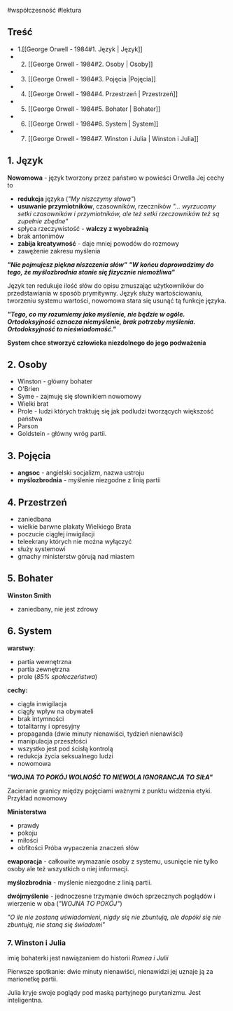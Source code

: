 #współczesność #lektura 
## Treść
- 1.[[George Orwell - 1984#1. Język | Język]]
- 2. [[George Orwell - 1984#2. Osoby | Osoby]]
- 3. [[George Orwell - 1984#3. Pojęcia |Pojęcia]]
- 4. [[George Orwell - 1984#4. Przestrzeń | Przestrzeń]]
- 5. [[George Orwell - 1984#5. Bohater | Bohater]]
- 6. [[George Orwell - 1984#6. System | System]]
- 7. [[George Orwell - 1984#7. Winston i Julia | Winston i Julia]]
## 1. Język

**Nowomowa** - język tworzony przez państwo w powieści Orwella Jej cechy to
- **redukcja** języka (*"My niszczymy słowa"*)
- **usuwanie przymiotników**, czasowników, rzeczników *"... wyrzucamy setki czasowników i przymiotników, ale też setki rzeczowników też są zupełnie zbędne"*
- spłyca rzeczywistość - **walczy z wyobraźnią**
- brak antonimów
- **zabija kreatywność** - daje mniej powodów do rozmowy
- zawężenie zakresu myślenia

***"Nie pojmujesz piękna niszczenia słów"***
***"W końcu doprowadzimy do tego, że myślozbrodnia stanie się fizycznie niemożliwa"***

Język ten redukuje ilość słów do opisu zmuszając użytkowników do przedstawiania w sposób prymitywny. Język służy wartościowaniu, tworzeniu systemu wartości, nowomowa stara się usunąć tą funkcje języka.

***"Tego, co my rozumiemy jako myślenie, nie będzie w ogóle. Ortodoksyjność oznacza niemyślenie, brak potrzeby myślenia. Ortodoksyjność to nieświadomość."***

**System chce stworzyć człowieka niezdolnego do jego podważenia**
## 2. Osoby

 - Winston - główny bohater
 - O'Brien
 - Syme - zajmuję się słownikiem nowomowy
- Wielki brat
- Prole - ludzi których traktuję się jak podludzi tworzących większość państwa
- Parson
- Goldstein - główny wróg partii.
## 3. Pojęcia

- **angsoc** - angielski socjalizm, nazwa ustroju
- **myślozbrodnia** - myślenie niezgodne z linią partii

## 4. Przestrzeń

- zaniedbana
- wielkie barwne plakaty Wielkiego Brata
- poczucie ciągłej inwigilacji
- teleekrany których nie można wyłączyć
- służy systemowi 
- gmachy ministerstw górują nad miastem
## 5. Bohater

**Winston Smith**
- zaniedbany, nie jest zdrowy 
## 6. System

**warstwy**:
- partia wewnętrzna
- partia zewnętrzna
- prole (*85% społeczeństwa*)

**cechy:**
- ciągła inwigilacja
- ciągły wpływ na obywateli
- brak intymności
- totalitarny i opresyjny
- propaganda (dwie minuty nienawiści, tydzień nienawiści)
- manipulacja przeszłości 
- wszystko jest pod ścisłą kontrolą
- redukcja życia seksualnego ludzi
- nowomowa 

***"WOJNA TO POKÓJ
WOLNOŚĆ TO NIEWOLA
IGNORANCJA TO SIŁA"***

Zacieranie granicy między pojęciami ważnymi z punktu widzenia etyki. Przykład nowomowy

**Ministerstwa**
- prawdy
- pokoju
- miłości
- obfitości
Próba wypaczenia znaczeń słów

**ewaporacja** - całkowite wymazanie osoby z systemu, usunięcie nie tylko osoby ale też wszystkich o niej informacji.

**myślozbrodnia** - myślenie niezgodne z linią partii. 

**dwójmyślenie** - jednoczesne trzymanie dwóch sprzecznych poglądów i wierzenie w oba (*"WOJNA TO POKÓJ"*)

*"O ile nie zostaną uświadomieni, nigdy się nie zbuntują, ale dopóki się nie zbuntują, nie staną się świadomi"*

### 7. Winston i Julia

imię bohaterki jest nawiązaniem do historii *Romea i Julii*

Pierwsze spotkanie: dwie minuty nienawiści, nienawidzi jej uznaje ją za marionetkę partii.

Julia kryje swoje poglądy pod maską partyjnego purytanizmu. Jest inteligentna. 

